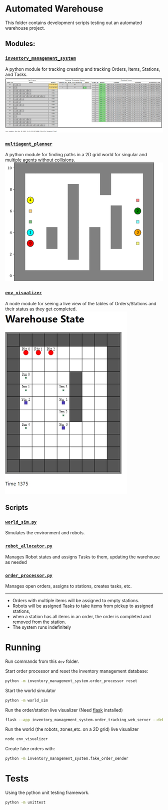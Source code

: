 # Automated Warehouse

This folder contains development scripts testing out an automated warehouse project.

## Modules:

### [`inventory_management_system`](inventory_management_system/)
A python module for tracking creating and tracking Orders, Items, Stations, and Tasks.
![IMS Web UI](inventory_management_system/ims_example.png)

### [`multiagent_planner`](multiagent_planner/)
A python module for finding paths in a 2D grid world for singular and multiple agents without collisions.
![test1 animation](../media/scenario4.gif)

### [`env_visualizer`](env_visualizer/)
A node module for seeing a live view of the tables of Orders/Stations and their status as they get completed.
![warehouse view 1](../media/warehouse_view1.jpg)

## Scripts

### [`world_sim.py`](world_sim.py)
Simulates the environment and robots.

### [`robot_allocator.py`](robot_allocator.py)
Manages Robot states and assigns Tasks to them, updating the warehouse as needed


### [`order_processor.py`]([inventory_management_system/order_processor.py])
Manages open orders, assigns to stations, creates tasks, etc.

---

- Orders with multiple items will be assigned to empty stations.
- Robots will be assigned Tasks to take items from pickup to assigned stations,
- when a station has all items in an order, the order is completed and removed from the station.
- The system runs indefinitely

# Running

Run commands from this `dev` folder.

Start order processor and reset the inventory management database:
```sh
python -m inventory_management_system.order_processor reset
```

Start the world simulator
```sh
python -m world_sim
```


Run the order/station live visualizer (Need [flask](https://flask.palletsprojects.com/en/2.2.x/installation/) installed)
```sh
flask --app inventory_management_system.order_tracking_web_server --debug run
```

Run the world (the robots, zones,etc. on a 2D grid) live visualizer
```sh
node env_visualizer
```


Create fake orders with:
```sh
python -m inventory_management_system.fake_order_sender
```

# Tests

Using the python unit testing framework.

```sh
python -m unittest
```